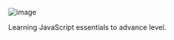 ![image](https://github.com/codermaths/JavaScript/assets/155290259/29ae7363-0e5f-4b68-b936-e9e4d8f26907)

Learning JavaScript essentials to advance level.
